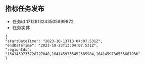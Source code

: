 ## 指标任务发布
 - 任务id 1712813243505999872
 - 任务实体
  ```
  {
  "startDateTime": "2023-10-13T13:04:07.531Z",
  "endDateTime": "2023-10-23T13:04:07.531Z",
  "regionIds": "1641459733728727040,1641459735452585984,1641459736555687936"
}
  ```